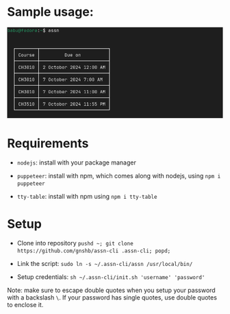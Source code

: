 # Sample usage:
![sample](sample.png)

# Requirements

- `nodejs`: install with your package manager

- `puppeteer`: install with npm, which comes along with nodejs, using `npm i puppeteer`

- `tty-table`: install with npm using `npm i tty-table`

# Setup

- Clone into repository `pushd ~; git clone https://github.com/gnshb/assn-cli .assn-cli; popd;`

- Link the script: `sudo ln -s ~/.assn-cli/assn /usr/local/bin/`

- Setup credentials: `sh ~/.assn-cli/init.sh 'username' 'password'`

Note: make sure to escape double quotes when you setup your password with a backslash `\`. If your password has single quotes, use double quotes to enclose it.
